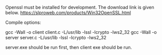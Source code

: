 Openssl must be installed for development. The download link is given below.
https://slproweb.com/products/Win32OpenSSL.html

Compile options:

gcc -Wall -o client  client.c -L/usr/lib -lssl -lcrypto -lws2_32
gcc -Wall -o server server.c -L/usr/lib -lssl -lcrypto -lws2_32

server.exe should be run first, then client exe should be run.
